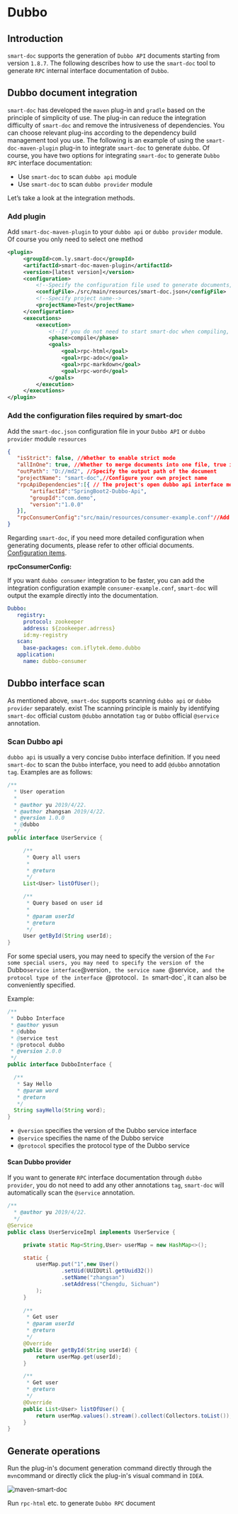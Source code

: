 # Dubbo   <Badge type="tip" text="^1.8.7" />
## Introduction

`smart-doc` supports the generation of `Dubbo API` documents starting from version `1.8.7`. The following describes how to use the `smart-doc` tool to generate `RPC` internal interface documentation of `Dubbo`.
## Dubbo document integration
`smart-doc` has developed the `maven` plug-in and `gradle` based on the principle of simplicity of use. The plug-in can reduce the integration difficulty of `smart-doc` and remove the intrusiveness of dependencies.
You can choose relevant plug-ins according to the dependency build management tool you use. The following is an example of using the `smart-doc-maven-plugin` plug-in to integrate `smart-doc` to generate `dubbo`.
Of course, you have two options for integrating `smart-doc` to generate `Dubbo RPC` interface documentation:

- Use `smart-doc` to scan `dubbo api` module
- Use `smart-doc` to scan `dubbo provider` module

Let’s take a look at the integration methods.
### Add plugin
Add `smart-doc-maven-plugin` to your `dubbo api` or `dubbo provider` module. Of course you only need to select one method
```xml
<plugin>
     <groupId>com.ly.smart-doc</groupId>
     <artifactId>smart-doc-maven-plugin</artifactId>
     <version>[latest version]</version>
     <configuration>
         <!--Specify the configuration file used to generate documents, and place the configuration file in your own project-->
         <configFile>./src/main/resources/smart-doc.json</configFile>
         <!--Specify project name-->
         <projectName>Test</projectName>
     </configuration>
     <executions>
         <execution>
             <!--If you do not need to start smart-doc when compiling, comment out phase-->
             <phase>compile</phase>
             <goals>
                 <goal>rpc-html</goal>
                 <goal>rpc-adoc</goal>
                 <goal>rpc-markdown</goal>
                 <goal>rpc-word</goal>
             </goals>
         </execution>
     </executions>
</plugin>
```
### Add the configuration files required by smart-doc
Add the `smart-doc.json` configuration file in your `Dubbo API` or `dubbo provider` module `resources`

```json
{
   "isStrict": false, //Whether to enable strict mode
   "allInOne": true, //Whether to merge documents into one file, true is generally recommended
   "outPath": "D://md2", //Specify the output path of the document
   "projectName": "smart-doc",//Configure your own project name
   "rpcApiDependencies":[{ // The project's open dubbo api interface module depends on it. After configuration, it is output to the document to facilitate user integration.
       "artifactId":"SpringBoot2-Dubbo-Api",
       "groupId":"com.demo",
       "version":"1.0.0"
   }],
   "rpcConsumerConfig":"src/main/resources/consumer-example.conf"//Add dubbo consumer integration configuration in the document to facilitate the integration party to quickly integrate
}
```
Regarding `smart-doc`, if you need more detailed configuration when generating documents, please refer to other official documents. [Configuration items](/guide/advanced/config).

**rpcConsumerConfig:**

If you want `dubbo consumer` integration to be faster, you can add the integration configuration example `consumer-example.conf`,
`smart-doc` will output the example directly into the documentation.

```yaml
Dubbo:
   registry:
     protocol: zookeeper
     address: ${zookeeper.adrress}
     id:my-registry
   scan:
     base-packages: com.iflytek.demo.dubbo
   application:
     name: dubbo-consumer
```
## Dubbo interface scan
As mentioned above, `smart-doc` supports scanning `dubbo api` or `dubbo provider` separately. exist
The scanning principle is mainly by identifying `smart-doc` official custom `@dubbo` annotation `tag` or `Dubbo` official `@service` annotation.

### Scan Dubbo api
`dubbo api` is usually a very concise `Dubbo` interface definition. If you need `smart-doc` to scan the `Dubbo` interface, you need to add `@dubbo` annotation `tag`. Examples are as follows:

```java
/**
  * User operation
  *
  * @author yu 2019/4/22.
  * @author zhangsan 2019/4/22.
  * @version 1.0.0
  * @dubbo
  */
public interface UserService {

     /**
      * Query all users
      *
      * @return
      */
     List<User> listOfUser();

     /**
      * Query based on user id
      *
      * @param userId
      * @return
      */
     User getById(String userId);
}
```
For some special users, you may need to specify the version of the `For some special users, you may need to specify the version of the `Dubbo` service interface `@version`, the service name `@service`, and the protocol type of the interface `@protocol`. In `smart-doc`, it can also be conveniently specified.

Example:
```java
/**
 * Dubbo Interface
 * @author yusun
 * @dubbo
 * @service test
 * @protocol dubbo
 * @version 2.0.0
 */
public interface DubboInterface {

  /**
   * Say Hello
   * @param word
   * @return
   */
  String sayHello(String word);
}
```
- `@version` specifies the version of the Dubbo service interface
- `@service` specifies the name of the Dubbo service
- `@protocol` specifies the protocol type of the Dubbo service

#### Scan Dubbo provider
If you want to generate `RPC` interface documentation through `dubbo provider`, you do not need to add any other annotations `tag`, `smart-doc` will automatically scan the `@service` annotation.

```java
/**
  * @author yu 2019/4/22.
  */
@Service
public class UserServiceImpl implements UserService {

     private static Map<String,User> userMap = new HashMap<>();

     static {
         userMap.put("1",new User()
                 .setUid(UUIDUtil.getUuid32())
                 .setName("zhangsan")
                 .setAddress("Chengdu, Sichuan")
         );
     }
    
     /**
      * Get user
      * @param userId
      * @return
      */
     @Override
     public User getById(String userId) {
         return userMap.get(userId);
     }

     /**
      * Get user
      * @return
      */
     @Override
     public List<User> listOfUser() {
         return userMap.values().stream().collect(Collectors.toList());
     }
}
```
## Generate operations
Run the plug-in's document generation command directly through the `mvn`command or directly click the plug-in's visual command in `IDEA`.

![maven-smart-doc](/assets/20200705230512435.png)

Run `rpc-html` etc. to generate `Dubbo RPC` document